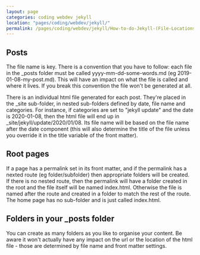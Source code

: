 ```yaml
---
layout: page
categories: coding webdev jekyll 
location: "pages/coding/webdev/jekyll/"
permalink: /pages/coding/webdev/jekyll/How-to-do-Jekyll-(File-Locations)
---
```


## Posts

The file name is key. There is a convention that you have to follow: each file in the _posts folder must be called yyyy-mm-dd-some-words.md (eg 2019-01-08-my-post.md). This will have an impact on what the file is called and where it lives. If you break this convention the file won't be generated at all.

There is an individual html file generated for each post. They're placed in the _site sub-folder, in nested sub-folders defined by date, file name and categories. For instance, if categories are set to "jekyll update" and the date is 2020-01-08, then the html file will end up in _site/jekyll/update/2020/01/08. Its file name will be based on the file name after the date component (this will also determine the title of the file unless you override it in the title variable of the front matter).

## Root pages

If a page has a permalink set in its front matter, and if the permalink has a nexted route (eg folder/subfolder) then appropriate folders will be created. If there is no nested route, then the permalink will have a folder created in the root and the file itself will be named index.html. Otherwise the file is named after the route and created in a folder to match the rest of the route. The home page has no sub-folder and is just called index.html.

## Folders in your _posts folder

You can create as many folders as you like to organise your content. Be aware it won't actually have any impact on the url or the location of the html file - those are determined by file name and front matter settings.